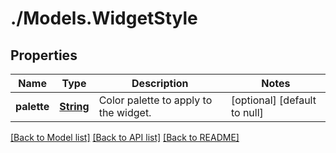 # ./Models.WidgetStyle
## Properties

Name | Type | Description | Notes
------------ | ------------- | ------------- | -------------
**palette** | [**String**][1] | Color palette to apply to the widget. | [optional] [default to null]

[[Back to Model list]][2] [[Back to API list]][3] [[Back to README]][4]

[1]: string.md
[2]: ../README.md#documentation-for-models
[3]: ../README.md#documentation-for-api-endpoints
[4]: ../README.md
